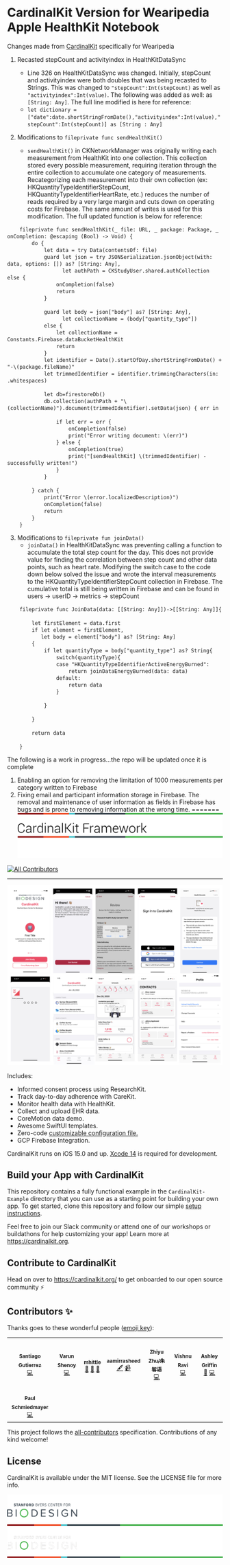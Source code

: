 
# CardinalKit Version for Wearipedia Apple HealthKit Notebook


Changes made from [CardinalKit](https://github.com/CardinalKit/CardinalKit) specifically for Wearipedia

1. Recasted stepCount and activityindex in HealthKitDataSync
    - Line 326 on HealthKitDataSync was changed. Initially, stepCount and activityindex were both doubles that was being recasted to Strings. This was changed to `"stepCount":Int(stepCount)` as well as `"activityindex":Int(value)`. The following was added as well: as `[String: Any]`. The full line modified is here for reference:  
    - `let dictionary = ["date":date.shortStringFromDate(),"activityindex":Int(value),"stepCount":Int(stepCount)] as [String : Any]`

2. Modifications to `fileprivate func sendHealthKit()`
	- `sendHealthKit()` in CKNetworkManager was originally writing each measurement from HealthKit into one collection. This collection stored every possible measurement, requiring iteration through the entire collection to accumulate one category of measurements. Recategorizing each measurement into their own collection (ex: HKQuantityTypeIdentifierStepCount, HKQuantityTypeIdentifierHeartRate, etc.) reduces the number of reads required by a very large margin and cuts down on operating costs for Firebase. The same amount of writes is used for this modification. The full updated function is below for reference:  
```    
    fileprivate func sendHealthKit(_ file: URL, _ package: Package, _ onCompletion: @escaping (Bool) -> Void) {
        do {
            let data = try Data(contentsOf: file)
            guard let json = try JSONSerialization.jsonObject(with: data, options: []) as? [String: Any],
                  let authPath = CKStudyUser.shared.authCollection else {
                onCompletion(false)
                return
            }
            
            guard let body = json["body"] as? [String: Any],
                  let collectionName = (body["quantity_type"])
            else {
                let collectionName = Constants.Firebase.dataBucketHealthKit
                return
            }
            let identifier = Date().startOfDay.shortStringFromDate() + "-\(package.fileName)"
            let trimmedIdentifier = identifier.trimmingCharacters(in: .whitespaces)
            
            let db=firestoreDb()
            db.collection(authPath + "\(collectionName)").document(trimmedIdentifier).setData(json) { err in
                
                if let err = err {
                    onCompletion(false)
                    print("Error writing document: \(err)")
                } else {
                    onCompletion(true)
                    print("[sendHealthKit] \(trimmedIdentifier) - successfully written!")
                }
            }
            
        } catch {
            print("Error \(error.localizedDescription)")
            onCompletion(false)
            return
        }
    }
```

3. Modifications to `fileprivate fun joinData()`
	- `joinData()` in HealthKitDataSync was preventing calling a function to accumulate the total step count for the day. This does not provide value for finding the correlation between step count and other data points, such as heart rate. Modifying the switch case to the code down below solved the issue and wrote the interval measurements to the HKQuantityTypeIdentifierStepCount collection in Firebase. The cumulative total is still being written in Firebase and can be found in users -> userID -> metrics -> stepCount
```
    fileprivate func JoinData(data: [[String: Any]])->[[String: Any]]{
        
        let firstElement = data.first
        if let element = firstElement,
           let body = element["body"] as? [String: Any]
        {
            if let quantityType = body["quantity_type"] as? String{
                switch(quantityType){
                case "HKQuantityTypeIdentifierActiveEnergyBurned":
                    return joinDataEnergyBurned(data: data)
                default:
                    return data
                }

            }

        }
        
        return data
        
    }
```


The following is a work in progress...the repo will be updated once it is complete

1. Enabling an option for removing the limitation of 1000 measurements per category written to Firebase
2. Fixing email and participant information storage in Firebase. The removal and maintenance of user information as fields in Firebase has bugs and is prone to removing information at the wrong time. 
=======
![CardinalKit Logo](https://raw.githubusercontent.com/CardinalKit/.github/main/assets/ck-header-light.png#gh-light-mode-only)
![CardinalKit Logo](https://raw.githubusercontent.com/CardinalKit/.github/main/assets/ck-header-dark.png#gh-dark-mode-only)

<!-- ALL-CONTRIBUTORS-BADGE:START - Do not remove or modify this section -->
[![All Contributors](https://img.shields.io/badge/all_contributors-8-orange.svg?style=flat-square)](#contributors-)
<!-- ALL-CONTRIBUTORS-BADGE:END --> 

---

<img src="https://raw.githubusercontent.com/CardinalKit/.github/main/assets/CK_Map.jpg" alt="cardinalkit map">

Includes:
* Informed consent process using ResearchKit.
* Track day-to-day adherence with CareKit.
* Monitor health data with HealthKit.
* Collect and upload EHR data.
* CoreMotion data demo.
* Awesome SwiftUI templates.
* Zero-code [customizable configuration file.](https://cardinalkit.org/docs/ckconfig)
* GCP Firebase Integration.

CardinalKit runs on iOS 15.0 and up. [Xcode 14](https://developer.apple.com/xcode/) is required for development.

## Build your App with CardinalKit

This repository contains a fully functional example in the `CardinalKit-Example` directory that you can use as a starting point for building your own app. To get started, clone this repository and follow our simple [setup instructions](https://cardinalkit.org/cardinalkit-docs/1-cardinalkit-app/1-start.html).

Feel free to join our Slack community or attend one of our workshops or buildathons for help customizing your app! Learn more at https://cardinalkit.org.

## Contribute to CardinalKit

Head on over to https://cardinalkit.org/ to get onboarded to our open source community ⚡️ 

## Contributors ✨

Thanks goes to these wonderful people ([emoji key](https://allcontributors.org/docs/en/emoji-key)):

<!-- ALL-CONTRIBUTORS-LIST:START - Do not remove or modify this section -->
<!-- prettier-ignore-start -->
<!-- markdownlint-disable -->
<table>
  <tr>
    <td align="center"><a href="http://gutierrezsantiago.com"><img src="https://avatars2.githubusercontent.com/u/5482213?v=4?s=100" width="100px;" alt=""/><br /><sub><b>Santiago Gutierrez</b></sub></a><br /><a href="https://github.com/CardinalKit/CardinalKit/commits?author=ssgutierrez42" title="Code">💻</a></td>
    <td align="center"><a href="http://varunshenoy.com"><img src="https://avatars3.githubusercontent.com/u/10859091?v=4?s=100" width="100px;" alt=""/><br /><sub><b>Varun Shenoy</b></sub></a><br /><a href="https://github.com/CardinalKit/CardinalKit/commits?author=varunshenoy" title="Code">💻</a></td>
    <td align="center"><a href="https://github.com/mhittle"><img src="https://avatars1.githubusercontent.com/u/1742619?v=4?s=100" width="100px;" alt=""/><br /><sub><b>mhittle</b></sub></a><br /><a href="#ideas-mhittle" title="Ideas, Planning, & Feedback">🤔</a> <a href="#maintenance-mhittle" title="Maintenance">🚧</a> <a href="#projectManagement-mhittle" title="Project Management">📆</a></td>
    <td align="center"><a href="https://github.com/aamirrasheed"><img src="https://avatars3.githubusercontent.com/u/7892721?v=4?s=100" width="100px;" alt=""/><br /><sub><b>aamirrasheed</b></sub></a><br /><a href="#content-aamirrasheed" title="Content">🖋</a> <a href="#video-aamirrasheed" title="Videos">📹</a></td>
    <td align="center"><a href="http://apollozhu.github.io/en"><img src="https://avatars1.githubusercontent.com/u/10842684?v=4?s=100" width="100px;" alt=""/><br /><sub><b>Zhiyu Zhu/朱智语</b></sub></a><br /><a href="https://github.com/CardinalKit/CardinalKit/commits?author=ApolloZhu" title="Code">💻</a></td>
    <td align="center"><a href="http://vishnu.io"><img src="https://avatars.githubusercontent.com/u/1212163?v=4?s=100" width="100px;" alt=""/><br /><sub><b>Vishnu Ravi</b></sub></a><br /><a href="https://github.com/CardinalKit/CardinalKit/commits?author=vishnuravi" title="Code">💻</a></td>
    <td align="center"><a href="https://github.com/griffinac"><img src="https://avatars0.githubusercontent.com/u/14243141?s=460&u=203a5408c41deaae65c2416b3043e777bdf9de0e&v=4?s=100" width="100px;" alt=""/><br /><sub><b>Ashley Griffin</b></sub></a><br /><a href="#ideas-griffinac" title="Ideas, Planning, & Feedback">🤔</a> <a href="https://github.com/CardinalKit/CardinalKit/commits?author=griffinac" title="Code">💻</a></td>
  </tr>
  <tr>
    <td align="center"><a href="http://ase.in.tum.de/schmiedmayer"><img src="https://avatars.githubusercontent.com/u/28656495?v=4?s=100" width="100px;" alt=""/><br /><sub><b>Paul Schmiedmayer</b></sub></a><br /><a href="https://github.com/CardinalKit/CardinalKit/commits?author=PSchmiedmayer" title="Code">💻</a></td>
  </tr>
</table>

<!-- markdownlint-restore -->
<!-- prettier-ignore-end -->

<!-- ALL-CONTRIBUTORS-LIST:END -->

This project follows the [all-contributors](https://github.com/all-contributors/all-contributors) specification. Contributions of any kind welcome!

## License

CardinalKit is available under the MIT license. See the LICENSE file for more info.


![Stanford Byers Center for Biodesign Logo](https://raw.githubusercontent.com/CardinalKit/.github/main/assets/ck-footer-light.png#gh-light-mode-only)
![Stanford Byers Center for Biodesign Logo](https://raw.githubusercontent.com/CardinalKit/.github/main/assets/ck-footer-dark.png#gh-dark-mode-only)
